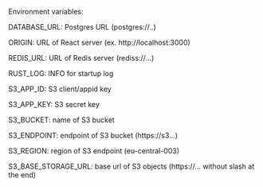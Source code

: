 Environment variables:

DATABASE_URL: Postgres URL (postgres://..)

ORIGIN: URL of React server (ex. http://localhost:3000)

REDIS_URL: URL of Redis server (rediss://...)

RUST_LOG: INFO for startup log

S3_APP_ID: S3 client/appid key

S3_APP_KEY: S3 secret key

S3_BUCKET: name of S3 bucket

S3_ENDPOINT: endpoint of S3 bucket (https://s3...)

S3_REGION: region of S3 endpoint (eu-central-003)

S3_BASE_STORAGE_URL: base url of S3 objects (https://... without slash at the end)